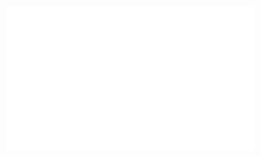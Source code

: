 ![Hey, i'm wortie 🖖](hero.svg "Profile hero")

<!-- 
Needed for media adjusting width. 
<div style="width: 100%;">
  <img src="hero.svg" style="width: 100%;" alt="Profile hero">
</div> -->

